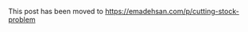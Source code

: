 This post has been moved to <a href="https://emadehsan.com/p/cutting-stock-problem">https://emadehsan.com/p/cutting-stock-problem</a>